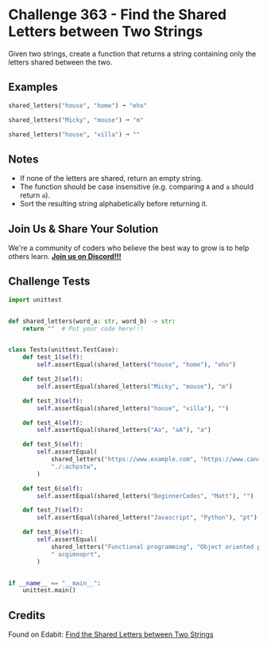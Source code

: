 # Challenge 363 - Find the Shared Letters between Two Strings

Given two strings, create a function that returns a string containing only the letters shared between the two.

## Examples
```python
shared_letters("house", "home") ➞ "eho"

shared_letters("Micky", "mouse") ➞ "m"

shared_letters("house", "villa") ➞ ""
```
## Notes

- If none of the letters are shared, return an empty string.
- The function should be case insensitive (e.g. comparing `A` and `a` should return `a`).
- Sort the resulting string alphabetically before returning it.

## Join Us & Share Your Solution

We're a community of coders who believe the best way to grow is to help others learn. **[Join us on Discord!!!]("https"://discord.gg/sfHykntuGy)**

## Challenge Tests
```python
import unittest


def shared_letters(word_a: str, word_b) -> str:
    return ""  # Put your code here!!!


class Tests(unittest.TestCase):
    def test_1(self):
        self.assertEqual(shared_letters("house", "home"), "eho")

    def test_2(self):
        self.assertEqual(shared_letters("Micky", "mouse"), "m")

    def test_3(self):
        self.assertEqual(shared_letters("house", "villa"), "")

    def test_4(self):
        self.assertEqual(shared_letters("Aa", "aA"), "a")

    def test_5(self):
        self.assertEqual(
            shared_letters("https://www.example.com", "https://www.canada.ca"),
            "./:achpstw",
        )

    def test_6(self):
        self.assertEqual(shared_letters("BeginnerCodes", "Matt"), "")

    def test_7(self):
        self.assertEqual(shared_letters("Javascript", "Python"), "pt")

    def test_8(self):
        self.assertEqual(
            shared_letters("Functional programming", "Object oriented programming"),
            " acgimnoprt",
        )


if __name__ == "__main__":
    unittest.main()
```
## Credits

Found on Edabit: [Find the Shared Letters between Two Strings](https://edabit.com/challenge/XgJ3L3GF7o2dEaPAW)
